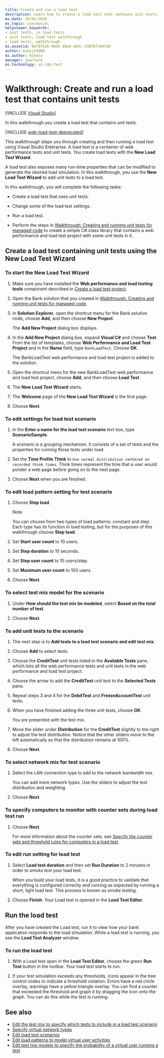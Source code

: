 ```yaml
---
title: Create and run a load test
description: Learn how to create a load test that contains unit tests. You create and run load tests using Visual Studio Enterprise.
ms.date: 10/01/2016
ms.topic: conceptual
helpviewer_keywords:
- unit tests, in load tests
- unit tests, load test walkthrough
- load tests, walkthrough
ms.assetid: bbf075a5-96d5-48ed-a03c-330f0fc04748
author: mikejo5000
ms.author: mikejo
manager: jmartens
ms.technology: vs-ide-test
---
```

# Walkthrough: Create and run a load test that contains unit tests

 [!INCLUDE [Visual Studio](~/includes/applies-to-version/vs-windows-only.md)]

In this walkthrough you create a load test that contains unit tests.

[!INCLUDE [web-load-test-deprecated](includes/web-load-test-deprecated.md)]

This walkthrough steps you through creating and then running a load test using Visual Studio Enterprise. A load test is a container of web performance tests and unit tests. You create load tests with the **New Load Test Wizard**.

A load test also exposes many run-time properties that can be modified to generate the desired load simulation. In this walkthrough, you use the **New Load Test Wizard** to add unit tests to a load test.

In this walkthrough, you will complete the following tasks:

- Create a load test that uses unit tests.

- Change some of the load test settings.

- Run a load test.

- Perform the steps in [Walkthrough: Creating and running unit tests for managed code](../test/walkthrough-creating-and-running-unit-tests-for-managed-code.md) to create a simple C# class library that contains a web performance and load test project with some unit tests in it.

## Create a load test containing unit tests using the New Load Test Wizard

### To start the New Load Test Wizard

1. Make sure you have installed the **Web performance and load testing tools** component described in [Create a load test project](../test/quickstart-create-a-load-test-project.md).

1. Open the Bank solution that you created in [Walkthrough: Creating and running unit tests for managed code](../test/walkthrough-creating-and-running-unit-tests-for-managed-code.md).

1. In **Solution Explorer**, open the shortcut menu for the Bank solution node, choose **Add**, and then choose **New Project**.

     The **Add New Project** dialog box displays.

1. In the **Add New Project** dialog box, expand **Visual C#** and choose **Test**. From the list of templates, choose **Web Performance and Load Test Project** and in the **Name** field, type `BankLoadTest`. Choose **OK**.

     The BankLoadTest web performance and load test project is added to the solution.

1. Open the shortcut menu for the new BankLoadTest web performance and load test project, choose **Add**, and then choose **Load Test**.

1. The **New Load Test Wizard** starts.

1. The **Welcome** page of the **New Load Test Wizard** is the first page.

1. Choose **Next**.

### To edit settings for load test scenario

1. In the **Enter a name for the load test scenario** text box, type **ScenarioSample**.

     A *scenario* is a grouping mechanism. It consists of a set of tests and the properties for running those tests under load.

2. Set the **Time Profile Think** to `Use normal distribution centered on recorded think times`. Think times represent the time that a user would ponder a web page before going on to the next page.

1. Choose **Next** when you are finished.

### To edit load pattern setting for test scenario

1. Choose **Step load**.

    > [!NOTE]
    > You can choose from two types of load patterns: constant and step. Each type has its function in load testing, but for the purposes of this walkthrough choose **Step load**.

2. Set **Start user count** to 10 users.

3. Set **Step duration** to 10 seconds.

4. Set **Step user count** to 10 users/step.

5. Set **Maximum user count** to 100 users.

6. Choose **Next**.

### To select test mix model for the scenario

1. Under **How should the test mix be modeled**, select **Based on the total number of test**.

2. Choose **Next**.

### To add unit tests to the scenario

1. The next step is to **Add tests to a load test scenario and edit test mix**.

2. Choose **Add** to select tests.

3. Choose the **CreditTest** unit tests listed in the **Available Tests** pane, which lists all the web performance tests and unit tests in the web performance and load test project.

4. Choose the arrow to add the **CreditTest** unit test to the **Selected Tests** pane.

5. Repeat steps 3 and 4 for the **DebitTest** and **FreezeAccountTest** unit tests.

6. When you have finished adding the three unit tests, choose **OK**.

     You are presented with the test mix.

7. Move the slider under **Distribution** for the **CreditTest** slightly to the right to adjust the test distribution. Notice that the other sliders move to the left automatically so that the distribution remains at 100%.

8. Choose **Next**.

### To select network mix for test scenario

1. Select the LAN connection type to add to the network bandwidth mix.

     You can add more network types. Use the sliders to adjust the test distribution and weighting.

2. Choose **Next**.

### To specify computers to monitor with counter sets during load test run

1. Choose **Next**.

     For more information about the counter sets, see [Specify the counter sets and threshold rules for computers in a load test](../test/specify-counter-sets-and-threshold-rules-for-load-testing.md).

### To edit run setting for load test

1. Select **Load test duration** and then set **Run Duration** to 2 minutes in order to *smoke test* your load test.

     When you build your load tests, it is a good practice to validate that everything is configured correctly and running as expected by running a short, light load test. This process is known as *smoke testing*.

2. Choose **Finish**. Your Load test is opened in the **Load Test Editor**.

## Run the load test
 After you have created the Load test, run it to view how your bank application responds to the load simulation. While a load test is running, you see the **Load Test Analyzer** window.

### To run the load test

1. With a Load test open in the **Load Test Editor**, choose the green **Run Test** button in the toolbar. Your load test starts to run.

2. If your test simulation exceeds any thresholds, icons appear in the tree control nodes to indicate a threshold violation. Errors have a red circle overlay, warnings have a yellow triangle overlay. You can find a counter that exceeded the threshold and graph it by dragging the icon onto the graph. You can do this while the test is running.

## See also

- [Edit the test mix to specify which tests to include in a load test scenario](../test/edit-the-test-mix-to-specify-which-web-browsers-types-in-a-load-test-scenario.md)
- [Specify virtual network types](../test/specify-virtual-network-types-in-a-load-test-scenario.md)
- [Edit load test scenarios](../test/edit-load-test-scenarios.md)
- [Edit load patterns to model virtual user activities](../test/edit-load-patterns-to-model-virtual-user-activities.md)
- [Edit text mix models to specify the probability of a virtual user running a test](../test/edit-test-mix-models-to-specify-the-probability-of-a-virtual-user-running-a-test.md)
